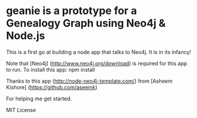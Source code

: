 # geanie is a prototype for a Genealogy Graph using Neo4j & Node.js

This is a first go at building a node app that talks to Neo4j. It is in
its infancy!

Note that [Neo4j] (http://www.neo4j.org/download) is required for this app to run.  To install this app:
    npm install


Thanks to this app (http://node-neo4j-template.com/) 
from [Asheem Kishore] (https://github.com/aseemk)
  
For helping me get started.


MIT License




